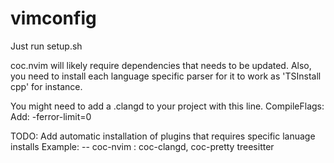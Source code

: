 # vimconfig

Just run setup.sh

coc.nvim will likely require dependencies that needs to be updated. Also, you
need to install each language specific parser for it to work as 'TSInstall cpp'
for instance.

You might need to add a .clangd to your project with this line.
CompileFlags:
Add: -ferror-limit=0

TODO: Add automatic installation of plugins that requires specific lanuage installs
Example: -- coc-nvim : coc-clangd, coc-pretty
treesitter
